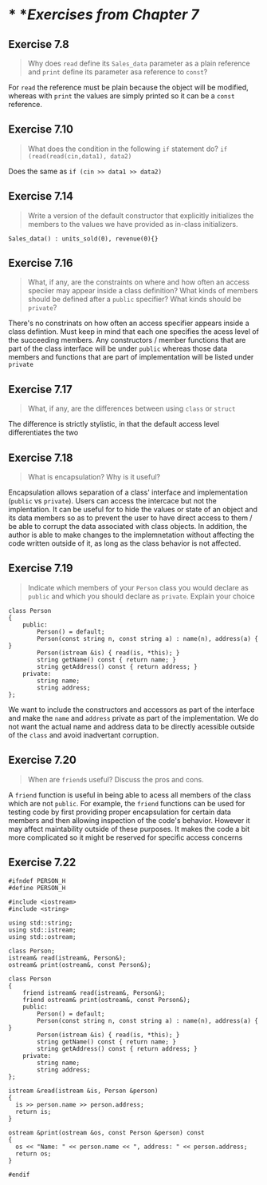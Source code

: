 # * **Exercises from Chapter 7*

## **Exercise 7.8**
> Why does `read` define its `Sales_data` parameter as a plain reference and `print` define its parameter asa reference to `const`?

For `read` the reference must be plain because the object will be modified, whereas with `print` the values are simply printed so it can be a `const` reference.

## **Exercise 7.10**
> What does the condition in the following `if` statement do?
`if (read(read(cin,data1), data2)`

Does the same as `if (cin >> data1 >> data2)`

## **Exercise 7.14**
> Write a version of the default constructor that explicitly initializes the members to the values we have provided as in-class initializers.

`Sales_data() : units_sold(0), revenue(0){}`

## **Exercise 7.16**
> What, if any, are the constraints on where and how often an access speciier may appear inside a class definition? What kinds of members should be defined after a `public` specifier? What kinds should be `private`?

There's no constrinats on how often an access specifier appears inside a class defintion. Must keep in mind that each one specifies the acess level of the succeeding members. Any constructors / member functions that are part of the class interface will be under `public` whereas those data members and functions that are part of implementation will be listed under `private`

## **Exercise 7.17**
> What, if any, are the differences between using `class` or `struct`

The difference is strictly stylistic, in that the default access level differentiates the two

## **Exercise 7.18**
> What is encapsulation? Why is it useful?

Encapsulation allows separation of a class' interface and implementation (`public` vs `private`). Users can access the intercace but not the implentation. It can be useful for to hide the values or state of an object and its data members so as to prevent the user to have direct access to them / be able to corrupt the data associated with class objects. In addition, the author is able to make changes to the implemnetation without affecting the code written outside of it, as long as the class behavior is not affected.

## **Exercise 7.19**
> Indicate which members of your `Person` class you would declare as `public` and which you should declare as `private`. Explain your choice

```
class Person
{
    public:
        Person() = default;
        Person(const string n, const string a) : name(n), address(a) { }
        Person(istream &is) { read(is, *this); }
        string getName() const { return name; }
        string getAddress() const { return address; }
    private:
        string name;
        string address;
};
```
We want to include the constructors and accessors as part of the interface and make the `name` and `address` private as part of the implementation. We do not want the actual name and address data to be directly acessible outside of the `class` and avoid inadvertant corruption.

## **Exercise 7.20**
> When are `friend`s useful? Discuss the pros and cons.

A `friend` function is useful in being able to acess all members of the class which are not `public`. For example, the `friend` functions can be used for testing code by first providing proper encapsulation for certain data members and then allowing inspection of the code's behavior. However it may affect maintability outside of these purposes. It makes the code a bit more complicated so it might be reserved for specific access concerns

## **Exercise 7.22**
```
#ifndef PERSON_H
#define PERSON_H

#include <iostream>
#include <string>

using std::string;
using std::istream;
using std::ostream;

class Person;
istream& read(istream&, Person&);
ostream& print(ostream&, const Person&);

class Person
{
    friend istream& read(istream&, Person&);
    friend ostream& print(ostream&, const Person&);
    public:
        Person() = default;
        Person(const string n, const string a) : name(n), address(a) { }
        Person(istream &is) { read(is, *this); }
        string getName() const { return name; }
        string getAddress() const { return address; }
    private:
        string name;
        string address;
};

istream &read(istream &is, Person &person)
{
  is >> person.name >> person.address;
  return is;
}

ostream &print(ostream &os, const Person &person) const
{
  os << "Name: " << person.name << ", address: " << person.address;
  return os;
}

#endif
```




